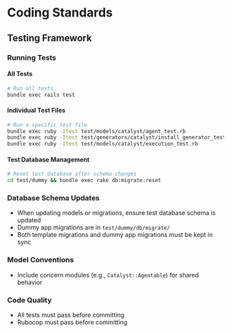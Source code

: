 # Coding Standards

## Testing Framework

### Running Tests

#### All Tests
```bash
# Run all tests
bundle exec rails test
```

#### Individual Test Files
```bash
# Run a specific test file
bundle exec ruby -Itest test/models/catalyst/agent_test.rb
bundle exec ruby -Itest test/generators/catalyst/install_generator_test.rb
bundle exec ruby -Itest test/models/catalyst/execution_test.rb
```

#### Test Database Management
```bash
# Reset test database after schema changes
cd test/dummy && bundle exec rake db:migrate:reset
```

### Database Schema Updates
- When updating models or migrations, ensure test database schema is updated
- Dummy app migrations are in `test/dummy/db/migrate/`
- Both template migrations and dummy app migrations must be kept in sync

### Model Conventions
- Include concern modules (e.g., `Catalyst::Agentable`) for shared behavior

### Code Quality
- All tests must pass before committing
- Rubocop must pass before committing
